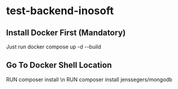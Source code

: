 # test-backend-inosoft

## Install Docker First (Mandatory)
Just run docker compose up -d --build
## Go To Docker Shell Location
RUN composer install \n
RUN composer install jenssegers/mongodb

